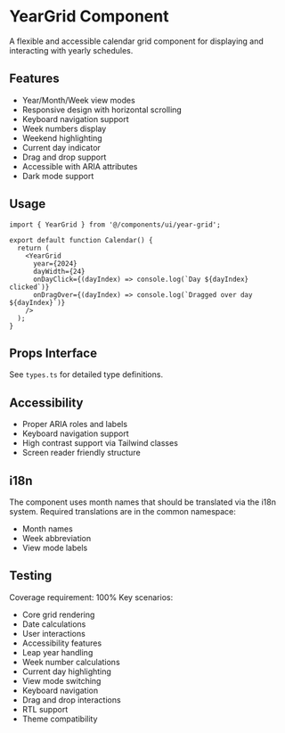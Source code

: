 # YearGrid Component

A flexible and accessible calendar grid component for displaying and interacting with yearly schedules.

## Features

- Year/Month/Week view modes
- Responsive design with horizontal scrolling
- Keyboard navigation support
- Week numbers display
- Weekend highlighting
- Current day indicator
- Drag and drop support
- Accessible with ARIA attributes
- Dark mode support

## Usage

```tsx
import { YearGrid } from '@/components/ui/year-grid';

export default function Calendar() {
  return (
    <YearGrid
      year={2024}
      dayWidth={24}
      onDayClick={(dayIndex) => console.log(`Day ${dayIndex} clicked`)}
      onDragOver={(dayIndex) => console.log(`Dragged over day ${dayIndex}`)}
    />
  );
}
```

## Props Interface

See `types.ts` for detailed type definitions.

## Accessibility

- Proper ARIA roles and labels
- Keyboard navigation support
- High contrast support via Tailwind classes
- Screen reader friendly structure

## i18n

The component uses month names that should be translated via the i18n system.
Required translations are in the common namespace:
- Month names
- Week abbreviation
- View mode labels

## Testing
Coverage requirement: 100%
Key scenarios:
- Core grid rendering
- Date calculations
- User interactions
- Accessibility features
- Leap year handling
- Week number calculations
- Current day highlighting
- View mode switching
- Keyboard navigation
- Drag and drop interactions
- RTL support
- Theme compatibility
